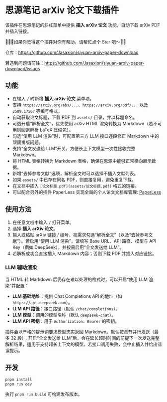 # 思源笔记 arXiv 论文下载插件

该插件在思源笔记的斜杠菜单中提供 **插入 arXiv 论文** 功能，自动下载 arXiv PDF 并插入链接。

👋🙋‍♂️如果你觉得这个插件对你有帮助，请帮忙点个 Star 吧～🩷🌟

仓库：https://github.com/Jasaxion/siyuan-arxiv-paper-download

若遇到问题请前往：https://github.com/Jasaxion/siyuan-arxiv-paper-download/issues

## 功能

- 在输入 `/` 时新增 **插入 arXiv 论文** 菜单项。
- 支持 `https://arxiv.org/abs/...`、`https://arxiv.org/pdf/...` 以及 `2509.17567` 等编号格式。
- 自动获取论文标题，下载 PDF 到 `assets/` 目录，并以标题命名。
- 可选开启“解析全文”，优先使用 arXiv HTML 渲染转换为 Markdown（若不可用则回退解析 LaTeX 压缩包）。
- 勾选“使用 LLM 渲染”时，可配置第三方 LLM 接口逐段修正 Markdown 中的顽固排版问题。
- 支持“全文发送给 LLM”开关，方便长上下文模型一次性接收完整 Markdown。
- 将 HTML 表格转换为 Markdown 表格，确保在思源中能够正常横向展示数据。
- 新增“去掉参考文献”选项，解析全文时可以选择不插入文献列表。
- 如果 `assets/` 中已存在同名 PDF，则直接复用，避免重复下载。
- 在文档中插入 `[论文标题.pdf](assets/论文标题.pdf)` 格式的链接。
- 可以配合另外的插件 PaperLess 实现全局的个人论文文档库管理: [PaperLess](https://github.com/Jasaxion/siyuan-paperless)

## 使用方法

1. 在任意文档中输入 `/` 打开菜单。
2. 选择 **插入 arXiv 论文**。
3. 输入或粘贴 arXiv 链接 / 编号，视需求勾选“解析全文”（以及“去掉参考文献”）。若启用“使用 LLM 渲染”，请填写 Base URL、API 路径、模型与 API Key（例如 DeepSeek），并按需启用“全文发送给 LLM”。
4. 若解析成功会直接插入 Markdown 内容；否则下载 PDF 并插入对应链接。

### LLM 辅助渲染

当 HTML 转 Markdown 后仍存在难以处理的格式时，可以开启“使用 LLM 渲染”并配置：

- **LLM 基础地址**：提供 Chat Completions API 的地址（如 `https://api.deepseek.com`）。
- **LLM API 路径**：接口路径（默认 `/chat/completions`）。
- **LLM 模型**：调用的模型名称（默认 `deepseek-chat`）。
- **LLM API 密钥**：用于 `Authorization: Bearer` 的密钥。

插件会以严格的提示词要求模型忠实返回 Markdown。默认按章节并行发送（最多 32 段）；开启“全文发送给 LLM”后，会在延长超时时间的前提下一次发送完整解析结果，适用于支持超长上下文的模型。若接口调用失败，会中止插入并给出错误提示。

## 开发

```bash
pnpm install
pnpm run dev
```

执行 `pnpm run build` 可构建发布版本。
